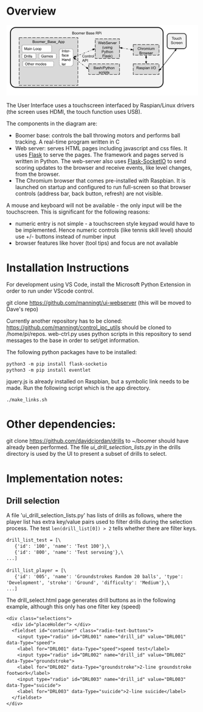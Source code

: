 # Overview
![Block Diagram](./UI_Software_Block_Diagram.svg)

The User Interface uses a touchscreen interfaced by Raspian/Linux drivers (the screen uses HDMI, the touch function uses USB).

The components in the diagram are:
* Boomer base: controls the ball throwing motors and performs ball tracking.  A real-time program written in C
* Web server: serves HTML pages including javascript and css files.  It uses [Flask](https://en.wikipedia.org/wiki/Flask_\(web_framework\)) to serve the pages.  The framework and pages served is written in Python.  The web-server also uses [Flask-SocketIO](https://flask-socketio.readthedocs.io/en/latest/) to send scoring updates to the browser and receive events, like level changes, from the browser.
* The Chromium browser that comes pre-installed with Raspbian.  It is launched on startup and configured to run full-screen so that browser controls (address bar, back button, refresh) are not visible.

A mouse and keyboard will not be available - the only input will be the touchscreen.  This is significant for the following reasons:
* numeric entry is not simple - a touchscreen style keypad would have to be implemented.  Hence numeric controls (like tennis skill level) should use +/- buttons instead of number input
* browser features like hover (tool tips) and focus are not available

# Installation Instructions

For development using VS Code, install the Microsoft Python Extension in order to run under VScode control.

git clone https://github.com/manningt/ui-webserver  (this will be moved to Dave's repo)

Currently another repository has to be cloned: https://github.com/manningt/control_ipc_utils should be cloned to /home/pi/repos.  web-ctrl.py uses python scripts in this repository to send messages to the base in order to set/get information.

The following python packages have to be installed:
```
python3 -m pip install flask-socketio
python3 -m pip install eventlet
```
jquery.js is already installed on Raspbian, but a symbolic link needs to be made.  Run the following script which is the app directory.
```
./make_links.sh
```
# Other dependencies:

git clone https://github.com/davidcjordan/drills to ~/boomer should have already been performed. The file *ui_drill_selection_lists.py* in the drills directory is used by the UI to present a subset of drills to select.

# Implementation notes:
## Drill selection
A file 'ui_drill_selection_lists.py' has lists of drills as follows, where the player list has extra key/value pairs
used to filter drills during the selection process. The test ```len(drill_list[0]) > 2``` tells whether there are filter keys.
```
drill_list_test = [\
   {'id': '100', 'name': 'Test 100'},\
   {'id': '800', 'name': 'Test servoing'},\
...]

drill_list_player = [\
   {'id': '005', 'name': 'Groundstrokes Random 20 balls', 'type': 'Development', 'stroke': 'Ground', 'difficulty': 'Medium'},\
...]
```

The drill_select.html page generates drill buttons as in the following example, although this only has one filter key (speed)
```
<div class="selections">
  <div id="placeHolder"> </div>
  <fieldset id="container" class="radio-text-buttons">
    <input type="radio" id="DRL001" name="drill_id" value="DRL001" data-Type="speed">
    <label for="DRL001" data-Type="speed">speed test</label>
    <input type="radio" id="DRL002" name="drill_id" value="DRL002" data-Type="groundstroke">
    <label for="DRL002" data-Type="groundstroke">2-line groundstroke footwork</label>
    <input type="radio" id="DRL003" name="drill_id" value="DRL003" data-Type="suicide">
    <label for="DRL003" data-Type="suicide">2-line suicide</label>
  </fieldset>
</div>
```